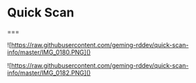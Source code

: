 # Quick Scan

===

![https://raw.githubusercontent.com/geming-rddev/quick-scan-info/master/IMG_0180.PNG]()

![https://raw.githubusercontent.com/geming-rddev/quick-scan-info/master/IMG_0182.PNG]()
